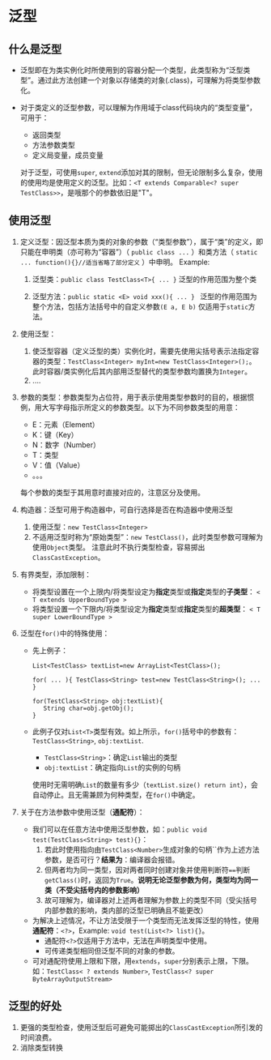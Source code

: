 # 泛型
## 什么是泛型
- 泛型即在为类实例化时所使用到的容器分配一个类型，此类型称为“泛型类型”。通过此方法创建一个对象以存储类的对象(.class)，可理解为将类型参数化。

- 对于类定义的泛型参数，可以理解为作用域于class代码块内的“类型变量”，可用于：
	- 返回类型
	- 方法参数类型
	- 定义局变量，成员变量

  对于泛型，可使用`super`, `extend`添加对其的限制，但无论限制多么复杂，使用的使用均是使用定义的泛型。比如：`<T extends Comparable<? super TestClass>>`，是哦那个的参数依旧是"T"。


## 使用泛型
1. 定义泛型：因泛型本质为类的对象的参数（“类型参数”），属于“类”的定义，即只能在申明类（亦可称为“容器”）（ `public class ...` ）和类方法（ `static ... function(){}//适当省略了部分定义` ）中申明。
   Example: 
    1. 泛型类：`public class TestClass<T>{ ... }`
       泛型的作用范围为整个类

    2. 泛型方法：`public static <E> void xxx(){ ... } `
       泛型的作用范围为整个方法，包括方法括号中的自定义参数`(E a, E b)`
       仅适用于`static`方法。

2. 使用泛型：
    1.  使泛型容器（定义泛型的类）实例化时，需要先使用尖括号表示法指定容器的类型：`TestClass<Integer> myInt=new TestClass<Integer>();`。
        此时容器/类实例化后其内部用泛型替代的类型参数均置换为`Integer`。
    2. ....
3. 参数的类型：参数类型为占位符，用于表示使用类型参数时的目的，根据惯例，用大写字母指示所定义的参数类型。以下为不同参数类型的用意：
	- E：元素（Element）
	- K：键（Key） 
	- N：数字（Number）
	- T：类型
	- V：值（Value）
	- 。。。
	
   每个参数的类型于其用意时直接对应的，注意区分及使用。
4. 构造器：泛型可用于构造器中，可自行选择是否在构造器中使用泛型
	1. 使用泛型：`new TestClass<Integer>`
	2. 不适用泛型时称为“原始类型”：`new TestClass()`，此时类型参数可理解为使用`Object`类型。 注意此时不执行类型检查，容易掷出`ClassCastException`。

5. 有界类型，添加限制：
    - 将类型设置在一个上限内/将类型设定为**指定**类型或**指定**类型的**子类型**：
      `< T extends UpperBoundType >`
    - 将类型设置一个下限内/将类型设定为**指定**类型或**指定**类型的**超类型**：
      `< T super LowerBoundType >`

6. 泛型在`for()`中的特殊使用：
   - 先上例子：
     ```
     List<TestClass> textList=new ArrayList<TestClass>();
     
     for( ... ){ TestClass<String> test=new TestClass<String>(); ... }

     for(TestClass<String> obj:textList){
        String char=obj.getObj();
     }
     ```
    - 此例子仅对`List<T>`类型有效。如上所示，`for()`括号中的参数有：`TestClass<String>`, `obj:textList`.
	    - `TestClass<String>`：确定`List`输出的类型
	    - `obj:textList`：确定指向`List`的实例的句柄
       
       使用时无需明确`List`的数量有多少（`textList.size() return int`），会自动停止。且无需兼顾为何种类型，在`for()`中确定。

7. 关于在方法参数中使用泛型（**通配符**）：
   - 我们可以在任意方法中使用泛型参数，如：`public void test(TestClass<String> test){}`：
	   1. 若此时使用指向由`TestClass<Number>`生成对象的句柄``作为上述方法参数，是否可行？**结果为**：编译器会报错。
	   2. 但两者均为同一类型，因对两者同时创建对象并使用判断符`==`判断`getClass()`时，返回为`True`。**说明无论泛型参数为何，类型均为同一类（不受尖括号内的参数影响）**
	   3. 故可理解为，编译器对上述两者理解为参数上的类型不同（受尖括号内部参数的影响，类内部的泛型已明确且不能更改）
   - 为解决上述情况，不让方法受限于一个类型而无法发挥泛型的特性，使用**通配符**：`<?>`，Example: `void test(List<?> list){}`。
	   - 通配符`<?>`仅适用于方法中，无法在声明类型中使用。
	   - 可传递类型相同但泛型不同的对象的参数。
    - 可对通配符使用上限和下限，用`extends`，`super`分别表示上限，下限。如：`TestClass< ? extends Number>`, `TestClass<?
 super ByteArrayOutputStream>`

## 泛型的好处
1. 更强的类型检查，使用泛型后可避免可能掷出的`ClassCastException`所引发的时间浪费。
2. 消除类型转换